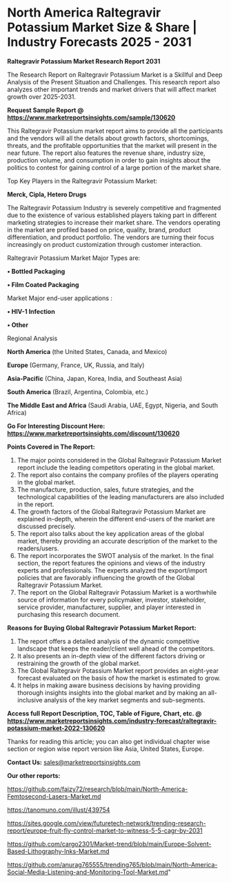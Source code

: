 # North America Raltegravir Potassium Market Size & Share | Industry Forecasts 2025 - 2031

<strong>Raltegravir Potassium Market Research Report 2031</strong>

The Research Report on Raltegravir Potassium Market is a Skillful and Deep Analysis of the Present Situation and Challenges. This research report also analyzes other important trends and market drivers that will affect market growth over 2025-2031.

<strong>Request Sample Report @ <a href=https://www.marketreportsinsights.com/sample/130620>https://www.marketreportsinsights.com/sample/130620</a></strong>

This Raltegravir Potassium market report aims to provide all the participants and the vendors will all the details about growth factors, shortcomings, threats, and the profitable opportunities that the market will present in the near future. The report also features the revenue share, industry size, production volume, and consumption in order to gain insights about the politics to contest for gaining control of a large portion of the market share.

Top Key Players in the Raltegravir Potassium Market:

<strong>Merck, Cipla, Hetero Drugs</strong>

The Raltegravir Potassium Industry is severely competitive and fragmented due to the existence of various established players taking part in different marketing strategies to increase their market share. The vendors operating in the market are profiled based on price, quality, brand, product differentiation, and product portfolio. The vendors are turning their focus increasingly on product customization through customer interaction.

Raltegravir Potassium Market Major Types are:

<strong>• Bottled Packaging

• Film Coated Packaging</strong>

Market Major end-user applications :

<strong>• HIV-1 Infection

• Other</strong>

Regional Analysis

</u><strong><b>North America</b></strong> (the United States, Canada, and Mexico)

<strong><b>Europe </b></strong>(Germany, France, UK, Russia, and Italy)

<strong><b>Asia-Pacific</b></strong> (China, Japan, Korea, India, and Southeast Asia)

<strong><b>South America</b></strong> (Brazil, Argentina, Colombia, etc.)

<strong><b>The Middle East and Africa</b></strong> (Saudi Arabia, UAE, Egypt, Nigeria, and South Africa)

<strong>Go For Interesting Discount Here: <a href=https://www.marketreportsinsights.com/discount/130620>https://www.marketreportsinsights.com/discount/130620</a></strong>

<strong>Points Covered in The Report:</strong>
<ol>
  <li>The major points considered in the Global Raltegravir Potassium Market report include the leading competitors operating in the global market.</li>
  <li>The report also contains the company profiles of the players operating in the global market.</li>
  <li>The manufacture, production, sales, future strategies, and the technological capabilities of the leading manufacturers are also included in the report.</li>
  <li>The growth factors of the Global Raltegravir Potassium Market are explained in-depth, wherein the different end-users of the market are discussed precisely.</li>
  <li>The report also talks about the key application areas of the global market, thereby providing an accurate description of the market to the readers/users.</li>
  <li>The report incorporates the SWOT analysis of the market. In the final section, the report features the opinions and views of the industry experts and professionals. The experts analyzed the export/import policies that are favorably influencing the growth of the Global Raltegravir Potassium Market.</li>
  <li>The report on the Global Raltegravir Potassium Market is a worthwhile source of information for every policymaker, investor, stakeholder, service provider, manufacturer, supplier, and player interested in purchasing this research document.</li>
</ol>
<strong>Reasons for Buying Global Raltegravir Potassium Market Report:</strong>

<ol>
  <li>The report offers a detailed analysis of the dynamic competitive landscape that keeps the reader/client well ahead of the competitors.</li>
  <li>It also presents an in-depth view of the different factors driving or restraining the growth of the global market.</li>
  <li>The Global Raltegravir Potassium Market report provides an eight-year forecast evaluated on the basis of how the market is estimated to grow.</li>
  <li>It helps in making aware business decisions by having providing thorough insights insights into the global market and by making an all-inclusive analysis of the key market segments and sub-segments.</li>
</ol>
<strong>Access full Report Description, TOC, Table of Figure, Chart, etc. @ <a href=https://www.marketreportsinsights.com/industry-forecast/raltegravir-potassium-market-2022-130620>https://www.marketreportsinsights.com/industry-forecast/raltegravir-potassium-market-2022-130620</a></strong>


Thanks for reading this article; you can also get individual chapter wise section or region wise report version like Asia, United States, Europe.

<strong>Contact Us:</strong>
sales@marketreportsinsights.com

<strong>Our other reports:</strong>

<a href=https://github.com/faizy72/research/blob/main/North-America-Femtosecond-Lasers-Market.md>https://github.com/faizy72/research/blob/main/North-America-Femtosecond-Lasers-Market.md</a>

<a href=https://tanomuno.com/illust/439754>https://tanomuno.com/illust/439754</a>

<a href=https://sites.google.com/view/futuretech-network/trending-research-report/europe-fruit-fly-control-market-to-witness-5-5-cagr-by-2031>https://sites.google.com/view/futuretech-network/trending-research-report/europe-fruit-fly-control-market-to-witness-5-5-cagr-by-2031</a>

<a href=https://github.com/cargo2301/Market-trend/blob/main/Europe-Solvent-Based-Lithography-Inks-Market.md>https://github.com/cargo2301/Market-trend/blob/main/Europe-Solvent-Based-Lithography-Inks-Market.md</a>

<a href=https://github.com/anurag765555/trending765/blob/main/North-America-Social-Media-Listening-and-Monitoring-Tool-Market.md>https://github.com/anurag765555/trending765/blob/main/North-America-Social-Media-Listening-and-Monitoring-Tool-Market.md</a>"
